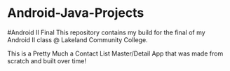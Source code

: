 # Android-Java-Projects
#Android II Final 
This repository contains my build for the final of my Android II class @ Lakeland Community College.

This is a Pretty Much a Contact List Master/Detail App that was made from scratch and built over time! 

